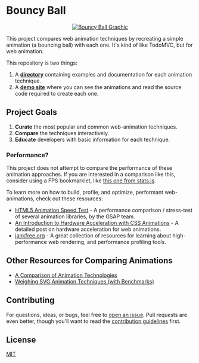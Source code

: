 # Bouncy Ball

<p align="center">
  <a href="http://sparkbox.github.io/bouncy-ball/">
    <img alt="Bouncy Ball Graphic" src="site/images/graphic.png" />
  </a>
</p>

This project compares web animation techniques by recreating a simple animation (a bouncing ball) with each one. It's kind of like TodoMVC, but for web animation.

This repository is two things:

  1. A **[directory](https://github.com/sparkbox/bouncy-ball/tree/master/examples)** containing examples and documentation for each animation technique.
  2. A **[demo site](https://sparkbox.github.io/bouncy-ball/)** where you can see the animations and read the source code required to create each one.

## Project Goals

  1. **Curate** the most popular and common web-animation techniques.
  2. **Compare** the techniques interactively.
  3. **Educate** developers with basic information for each technique.

### Performance?

This project does not attempt to compare the performance of these animation approaches. If you are interested in a comparison like this, consider using a FPS bookmarklet, like [this one from stats.js](https://github.com/mrdoob/stats.js/#bookmarklet).

To learn more on how to build, profile, and optimize, performant web-animations, check out these resources:

  * [HTML5 Animation Speed Test](https://gsap.com/js/speed.html) - A performance comparison / stress-test of several animation libraries, by the GSAP team.
  * [An Introduction to Hardware Acceleration with CSS Animations](https://www.sitepoint.com/introduction-to-hardware-acceleration-css-animations/) - A detailed post on hardware acceleration for web animations.
  * [jankfree.org](http://jankfree.org/) - A great collection of resources for learning about high-performance web rendering, and performance profiling tools.

## Other Resources for Comparing Animations

  * [A Comparison of Animation Technologies](https://css-tricks.com/comparison-animation-technologies/)
  * [Weighing SVG Animation Techniques (with Benchmarks)](https://css-tricks.com/weighing-svg-animation-techniques-benchmarks/)

## Contributing

 For questions, ideas, or bugs, feel free to [open an issue](https://github.com/sparkbox/bouncy-ball/issues/new). Pull requests are even better, though you'll want to read the [contribution guidelines](contributing.md) first.

## License

[MIT](https://github.com/sparkbox/bouncy-ball/blob/gh-pages/license.md)
